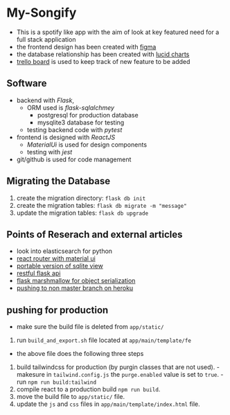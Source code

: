 # My-Songify

- This is a spotify like app with the aim of look at key featured need for a full stack application
- the frontend design has been created with [figma](https://www.figma.com/file/vF4gHRFNkWgm7omPB28KiC/my-songify?node-id=0%3A1)
- the database relationship has been created with [lucid charts](https://www.lucidchart.com/invitations/accept/6d2a65f2-4727-43d7-926f-83f41a4d722b)
- [trello board](https://trello.com/b/2fcmBsSB/my-songify) is used to keep track of new feature to be added

## Software

- backend with _Flask_,
  - ORM used is _flask-sqlalchmey_
    - postgresql for production database
    - mysqlite3 database for testing
  - testing backend code with _pytest_
- frontend is designed with _ReactJS_
  - _MaterialUi_ is used for design components
  - testing with _jest_
- git/github is used for code management

## Migrating the Database

1. create the migration directory: `flask db init`
2. create the migration tables: `flask db migrate -m "message"`
3. update the migration tables: `flask db upgrade`

## Points of Reserach and external articles

- look into elasticsearch for python
- [react router with material ui](https://medium.com/@unionproject88/react-material-ui-drawer-with-routes-8e27c91b6119)
- [portable version of sqlite view](https://sqlitebrowser.org/dl/)
- [restful flask api](https://flask-restful.readthedocs.io/en/latest/quickstart.html)
- [flask marshmallow for object serialization](https://flask-marshmallow.readthedocs.io/en/latest/)
- [pushing to non master branch on heroku](https://devcenter.heroku.com/articles/git#deploying-code)

## pushing for production
- make sure the build file is deleted from `app/static/`
1. run `build_and_export.sh` file located at `app/main/template/fe`
  - the above file does the following three steps
  1. build tailwindcss for production (by purgin classes that are not used).
    - makesure in `tailwind.config.js` the `purge.enabled` value is set to `true`.
    - run `npm run build:tailwind`
  2. compile react to a production build `npm run build`.
  3. move the build file to `app/static/` file. 
2. update the `js` and `css` files in `app/main/template/index.html` file. 